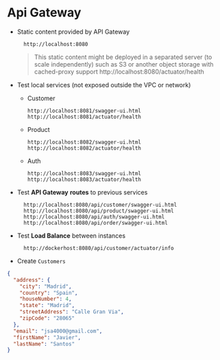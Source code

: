 # Api Gateway

- Static content provided by API Gateway

        http://localhost:8080
        
    > This static content might be deployed in a separated server (to scale independently) such as S3 or another object storage with cached-proxy support
http://localhost:8080/actuator/health

- Test local services (not exposed outside the VPC or network)

  - Customer

        http://localhost:8081/swagger-ui.html
        http://localhost:8081/actuator/health
     
  - Product   
    
        http://localhost:8082/swagger-ui.html
        http://localhost:8082/actuator/health
    
  - Auth  
    
        http://localhost:8083/swagger-ui.html
        http://localhost:8083/actuator/health

- Test **API Gateway** **routes** to previous services

        http://localhost:8080/api/customer/swagger-ui.html
        http://localhost:8080/api/product/swagger-ui.html
        http://localhost:8080/api/auth/swagger-ui.html
        http://localhost:8080/api/order/swagger-ui.html

- Test **Load Balance** between instances
        
        http://dockerhost:8080/api/customer/actuator/info

- Create ``Customers``

```json
{
  "address": {
    "city": "Madrid",
    "country": "Spain",
    "houseNumber": 4,
    "state": "Madrid",
    "streetAddress": "Calle Gran Via",
    "zipCode": "28065"
  },
  "email": "jsa4000@gmail.com",
  "firstName": "Javier",
  "lastName": "Santos"
}
```